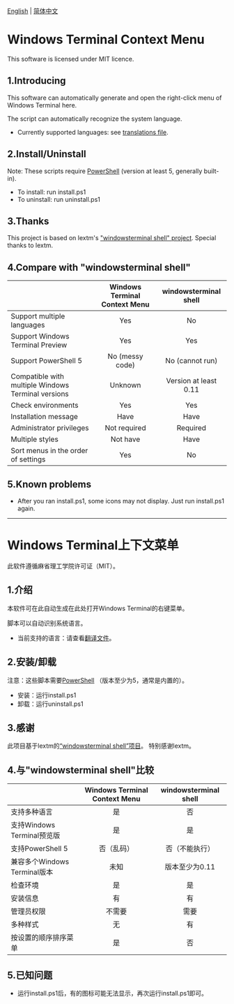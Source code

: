 [English](#English) | [简体中文](#Chinese)

# <div id="English">Windows Terminal Context Menu</div>
This software is licensed under MIT licence.

## 1.Introducing

This software can automatically generate and open the right-click menu of Windows Terminal here.

The script can automatically recognize the system language.
- Currently supported languages: see [translations file](./lang.ini).

## 2.Install/Uninstall

Note: These scripts require [PowerShell](https://github.com/PowerShell/PowerShell) (version at least 5, generally built-in).
- To install: run install.ps1
- To uninstall: run uninstall.ps1

## 3.Thanks

This project is based on lextm's ["windowsterminal shell" project](https://github.com/lextm/windowsterminal-shell).
Special thanks to lextm.

## 4.Compare with "windowsterminal shell"
| | Windows Terminal Context Menu | windowsterminal shell |
| :- | :-: | :-: |
| Support multiple languages | Yes | No |
| Support Windows Terminal Preview | Yes | Yes |
| Support PowerShell 5 | No (messy code) | No (cannot run) |
| Compatible with multiple Windows Terminal versions | Unknown | Version at least 0.11 |
| Check environments | Yes | Yes |
| Installation message | Have | Have |
| Administrator privileges | Not required | Required |
| Multiple styles | Not have | Have |
| Sort menus in the order of settings | Yes | No |

## 5.Known problems
* After you ran install.ps1, some icons may not display. Just run install.ps1 again.

---

# <div id="Chinese">Windows Terminal上下文菜单</div>
此软件遵循麻省理工学院许可证（MIT）。

## 1.介绍

本软件可在此自动生成在此处打开Windows Terminal的右键菜单。

脚本可以自动识别系统语言。
- 当前支持的语言：请查看[翻译文件](./lang.ini)。

## 2.安装/卸载

注意：这些脚本需要[PowerShell](https://github.com/PowerShell/PowerShell) （版本至少为5，通常是内置的）。
- 安装：运行install.ps1
- 卸载：运行uninstall.ps1

## 3.感谢

此项目基于lextm的[“windowsterminal shell”项目](https://github.com/lextm/windowsterminal-shell)。
特别感谢lextm。

## 4.与"windowsterminal shell"比较
| | Windows Terminal Context Menu | windowsterminal shell |
| :- | :-: | :-: |
| 支持多种语言 | 是 | 否 |
| 支持Windows Terminal预览版 | 是 | 是 |
| 支持PowerShell 5 | 否（乱码） | 否（不能执行） |
| 兼容多个Windows Terminal版本 | 未知 | 版本至少为0.11 |
| 检查环境 | 是 | 是 |
| 安装信息 | 有 | 有 |
| 管理员权限 | 不需要 | 需要 |
| 多种样式 | 无 | 有 |
| 按设置的顺序排序菜单 | 是 | 否 |

## 5.已知问题
* 运行install.ps1后，有的图标可能无法显示，再次运行install.ps1即可。
